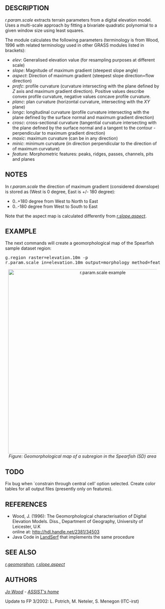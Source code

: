 <h2>DESCRIPTION</h2>

<em>r.param.scale</em> extracts terrain parameters from a digital elevation model. Uses a
multi-scale approach by fitting a bivariate quadratic polynomial to a given
window size using least squares.

<p>The module calculates the following parameters (terminology is from Wood,
1996 with related terminology used in other GRASS modules listed in
brackets):
<ul>
<li>
<i>elev</i>: Generalised elevation value (for resampling purposes at different
scale)</li>

<li>
<i>slope</i>: Magnitude of maximum gradient (steepest slope angle)</li>

<li>
<i>aspect</i>: Direction of maximum gradient (steepest slope direction=flow direction)</li>

<li>
<i>profc</i>: profile curvature (curvature intersecting with the plane
defined by <i>Z</i> axis and maximum gradient direction). Positive values
describe convex profile curvature, negative values concave profile
curvature.</li>

<li>
<i>planc</i>: plan curvature (horizontal curvature, intersecting with
the <i>XY</i> plane)</li>

<li>
<i>longc</i>: longitudinal curvature (profile curvature intersecting
with the plane defined by the surface normal and maximum gradient direction)</li>

<li>
<i>crosc</i>: cross-sectional curvature (tangential curvature intersecting
with the plane defined by the surface normal and a tangent to the contour
- perpendicular to maximum gradient direction)</li>

<li>
<i>maxic</i>: maximum curvature (can be in any direction)</li>

<li>
<i>minic</i>: minimum curvature (in direction perpendicular to the direction
of of maximum curvature)</li>

<!--
<li>
<i>meanc</i> or mean curvature (average of maximum and minimum curvatures).</li>
-->

<li>
<i>feature</i>: Morphometric features: peaks, ridges, passes, channels, pits and planes</li>
</ul>

<h2>NOTES</h2>

In <i>r.param.scale</i> the direction of maximum gradient (considered
downslope) is stored as (West is 0 degree, East is +/- 180 degree):

<ul>
<li>
0..+180 degree from West to North to East</li>

<li>
0..-180 degree from West to South to East</li>
</ul>

Note that the aspect map is calculated differently from
<em><a href="r.slope.aspect.html">r.slope.aspect</a></em>.

<h2>EXAMPLE</h2>

The next commands will create a geomorphological map of the Spearfish sample
dataset region:

<div class="code"><pre>
g.region raster=elevation.10m -p
r.param.scale in=elevation.10m output=morphology method=feature size=9
</pre></div>

<div align="center" style="margin: 10px">
<a href="r_param_scale_morph.jpg">
<img src="r_param_scale_morph.jpg" width="600" alt="r.param.scale example" border="0"><br>
</a>
<i>Figure: Geomorphological map of a subregion in the Spearfish (SD) area</i>
</div>

<h2>TODO</h2>

Fix bug when `constrain through central cell' option selected. Create color
tables for all output files (presently only on features).

<h2>REFERENCES</h2>

<ul>
  <li>Wood, J. (1996): The Geomorphological characterisation of
    Digital Elevation Models. Diss., Department of Geography, University
    of Leicester, U.K<br>online at:
    <a href="http://hdl.handle.net/2381/34503">http://hdl.handle.net/2381/34503</a></li>
  <li>Java Code in
    <a href="http://www.geog.le.ac.uk/jwo/research/LandSerf">LandSerf</a>
    that implements the same procedure</li>
</ul>

<h2>SEE ALSO</h2>

<em>
  <a href="r.geomorphon.html">r.geomorphon</a>,
  <a href="r.slope.aspect.html">r.slope.aspect</a>
</em>

<h2>AUTHORS</h2>

<address>
<a href="MAILTO:jwo@le.ac.uk">Jo Wood</a>
- <a href="http://www.geog.le.ac.uk/assist/index.html">ASSIST's home</a></address>

<p>Update to FP 3/2002: L. Potrich, M. Neteler, S. Menegon (ITC-irst)
